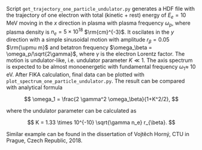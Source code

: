 Script `get_trajectory_one_particle_undulator.py` generates a HDF file with the trajectory of one electron with total (kinetic + rest) energy of $E_{e}=10$ MeV moving in the $x$ direction in plasma with plasma frequency $\omega_p$, where plasma density is $n_e=5\times 10^{18}$ $\rm{cm}^{-3}$. It oscilates in the $y$ direction with a simple sinusoidal motion with amplitude $r_\beta=0.05$ $\rm{\upmu m}$ and betatron frequency $\omega_\beta = \omega_p/\sqrt{2\gamma}$, where $\gamma$ is the electron Lorentz factor. The motion is undulator-like, i.e. undulator parameter $K \ll 1$. The axis spectrum is expected to be almost monoenergetic with fundamental frequency $\omega_1 \approx$ 10 eV. After FIKA calculation, final data can be plotted with `plot_spectrum_one_particle_undulator.py`. The result can be compared with analytical formula 

$$
\omega_1 = \frac{2 \gamma^2 \omega_\beta}{1+K^2/2},
$$

where the undulator parameter can be calculated as

$$
K = 1.33 \times 10^{-10} \sqrt{\gamma n_e} r_{\beta}.
$$

Similar example can be found in the dissertation of Vojtěch Horný, CTU in Prague, Czech Republic, 2018.
